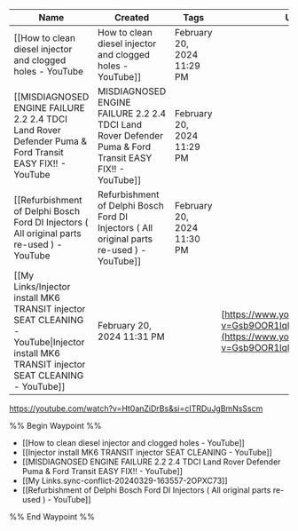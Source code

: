 
| Name                                                                                                                                      | Created                                                                                                 | Tags                       | URL                                                                                        |                                                                                            |
| ----------------------------------------------------------------------------------------------------------------------------------------- | ------------------------------------------------------------------------------------------------------- | -------------------------- | ------------------------------------------------------------------------------------------ | ------------------------------------------------------------------------------------------ |
| [[How to clean diesel injector and clogged holes - YouTube                                                                                | How to clean diesel injector and clogged holes - YouTube]]                                              | February 20, 2024 11:29 PM |                                                                                            | [https://www.youtube.com/watch?v=guYFnOMlR_k](https://www.youtube.com/watch?v=guYFnOMlR_k) |
| [[MISDIAGNOSED ENGINE FAILURE 2.2 2.4 TDCI Land Rover Defender Puma & Ford Transit EASY FIX!! - YouTube                                   | MISDIAGNOSED ENGINE FAILURE 2.2 2.4 TDCI Land Rover Defender Puma & Ford Transit EASY FIX!! - YouTube]] | February 20, 2024 11:29 PM |                                                                                            | [https://www.youtube.com/watch?v=8Oyc1ljmhyQ](https://www.youtube.com/watch?v=8Oyc1ljmhyQ) |
| [[Refurbishment of Delphi Bosch Ford DI Injectors ( All original parts re-used ) - YouTube                                                | Refurbishment of Delphi Bosch Ford DI Injectors ( All original parts re-used ) - YouTube]]              | February 20, 2024 11:30 PM |                                                                                            | [https://www.youtube.com/watch?v=IHswRP1sDL4](https://www.youtube.com/watch?v=IHswRP1sDL4) |
| [[My Links/Injector install MK6 TRANSIT injector SEAT CLEANING - YouTube\|Injector install MK6 TRANSIT injector SEAT CLEANING - YouTube]] | February 20, 2024 11:31 PM                                                                              |                            | [https://www.youtube.com/watch?v=Gsb9OOR1IqE](https://www.youtube.com/watch?v=Gsb9OOR1IqE) |                                                                                            |

https://youtube.com/watch?v=Ht0anZiDrBs&si=cITRDuJgBmNsSscm

%% Begin Waypoint %%
- [[How to clean diesel injector and clogged holes - YouTube]]
- [[Injector install MK6 TRANSIT  injector SEAT CLEANING - YouTube]]
- [[MISDIAGNOSED ENGINE FAILURE 2.2 2.4 TDCI Land Rover Defender Puma & Ford Transit EASY FIX!! - YouTube]]
- [[My Links.sync-conflict-20240329-163557-2OPXC73]]
- [[Refurbishment of Delphi Bosch Ford DI Injectors ( All original parts re-used ) - YouTube]]

%% End Waypoint %%